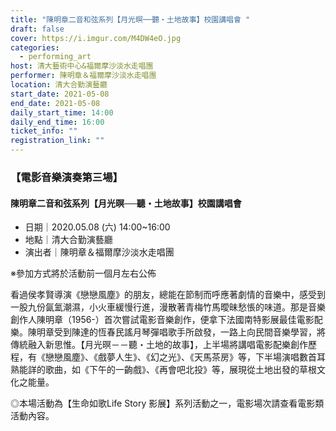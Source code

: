 ```yaml
---
title: "陳明章二音和弦系列【月光暝──聽・土地故事】校園講唱會 "
draft: false
cover: https://i.imgur.com/M4DW4eO.jpg
categories:
  - performing_art
host: 清大藝術中心&福爾摩沙淡水走唱團
performer: 陳明章＆福爾摩沙淡水走唱團
location: 清大合勤演藝廳
start_date: 2021-05-08
end_date: 2021-05-08
daily_start_time: 14:00
daily_end_time: 16:00
ticket_info: ""
registration_link: ""
---
```

### 【電影音樂演奏第三場】
#### 陳明章二音和弦系列【月光暝──聽・土地故事】校園講唱會
* 日期｜2020.05.08 (六) 14:00~16:00
* 地點｜清大合勤演藝廳
* 演出者｜陳明章＆福爾摩沙淡水走唱團

※參加方式將於活動前一個月左右公佈

看過侯孝賢導演《戀戀風塵》的朋友，總能在節制而呼應著劇情的音樂中，感受到一股九份氤氳潮濕，小火車緩慢行進，漫散著青梅竹馬曖昧愁悵的味道。那是音樂創作人陳明章（1956-）首次嘗試電影音樂創作，便拿下法國南特影展最佳電影配樂。陳明章受到陳達的恆春民謠月琴彈唱歌手所啟發，一路上向民間音樂學習，將傳統融入新思惟。【月光暝－－聽・土地的故事】，上半場將講唱電影配樂創作歷程，有《戀戀風塵》、《戲夢人生》、《幻之光》、《天馬茶房》等，下半場演唱數首耳熟能詳的歌曲，如《下午的一齣戲》、《再會吧北投》等，展現從土地出發的草根文化之能量。

◎本場活動為【生命如歌Life Story 影展】系列活動之一，電影場次請查看電影類活動內容。